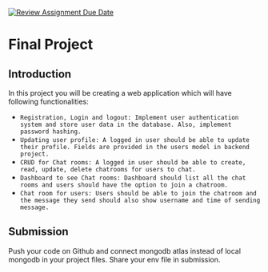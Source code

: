 [![Review Assignment Due Date](https://classroom.github.com/assets/deadline-readme-button-24ddc0f5d75046c5622901739e7c5dd533143b0c8e959d652212380cedb1ea36.svg)](https://classroom.github.com/a/NzCDi5kY)
# Final Project

## Introduction

In this project you will be creating a web application which will have following functionalities:

- `Registration, Login and logout: Implement user authentication system and store user data in the database. Also, implement password hashing.`
- `Updating user profile: A logged in user should be able to update their profile. Fields are provided in the users model in backend project.`
- `CRUD for Chat rooms: A logged in user should be able to create, read, update, delete chatrooms for users to chat.`
- `Dashboard to see Chat rooms: Dashboard should list all the chat rooms and users should have the option to join a chatroom.`
- `Chat room for users: Users should be able to join the chatroom and the message they send should also show username and time of sending message.`

## Submission

Push your code on Github and connect mongodb atlas instead of local mongodb in your project files. Share your env file in submission.
